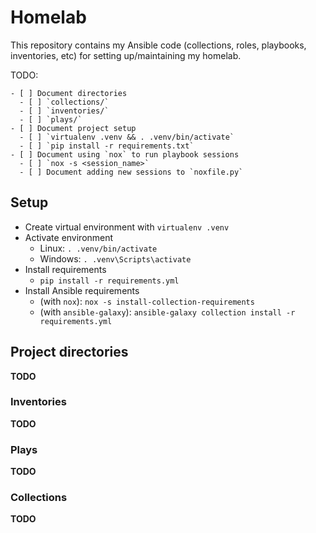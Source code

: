 # Homelab

This repository contains my Ansible code (collections, roles, playbooks, inventories, etc) for setting up/maintaining my homelab.

TODO:
    
    - [ ] Document directories
      - [ ] `collections/`
      - [ ] `inventories/`
      - [ ] `plays/`
    - [ ] Document project setup
      - [ ] `virtualenv .venv && . .venv/bin/activate`
      - [ ] `pip install -r requirements.txt`
    - [ ] Document using `nox` to run playbook sessions
      - [ ] `nox -s <session_name>`
      - [ ] Document adding new sessions to `noxfile.py`

## Setup

- Create virtual environment with `virtualenv .venv`
- Activate environment
  - Linux: `. .venv/bin/activate`
  - Windows: `. .venv\Scripts\activate`
- Install requirements
  - `pip install -r requirements.yml`
- Install Ansible requirements
  - (with `nox`): `nox -s install-collection-requirements`
  - (with `ansible-galaxy`): `ansible-galaxy collection install -r requirements.yml`

## Project directories

**TODO**

### Inventories

**TODO**

### Plays

**TODO**

### Collections

**TODO**
